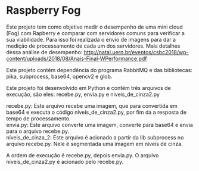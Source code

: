 # Raspberry Fog

Este projeto tem como objetivo medir o desempenho de uma mini cloud (Fog) com Rapberry e comparar com servidores comuns para verificar a sua viabilidade. Para isso foi realizada o envio de imagens para dar a medição de processamento de cada um dos servidores. Mais detalhes dessa análise de desempenho: http://natal.uern.br/eventos/csbc2018/wp-content/uploads/2018/08/Anais-Final-WPerformance.pdf

Este projeto contém dependência do programa RabbitMQ e das bibliotecas: pika, subprocess, base64, opencv2 e glob.

Este projeto foi desenvolvido em Python e contém três arquivos de execução, são eles: recebe.py, envia.py e niveis_de_cinza2.py

recebe.py: Este arquivo recebe uma imagem, que para convertida em base64 e executa o código níveis_de_cinza2.py, por fim da a resposta de tempo de processamento.<br>
envia.py: Este arquivo converte uma imagem, converte para base64 e envia para o arquivo recebe.py.<br>
níveis_de_cinza_2: Este arquivo é acionado a partir da lib subprocess no arquivo recebe.py. Nele é segmentada uma imagem em níveis de cinza.

A ordem de execução é recebe.py, depois envia.py. O arquivo níveis_de_cinza2.py é acionado pelo recebe.py.
